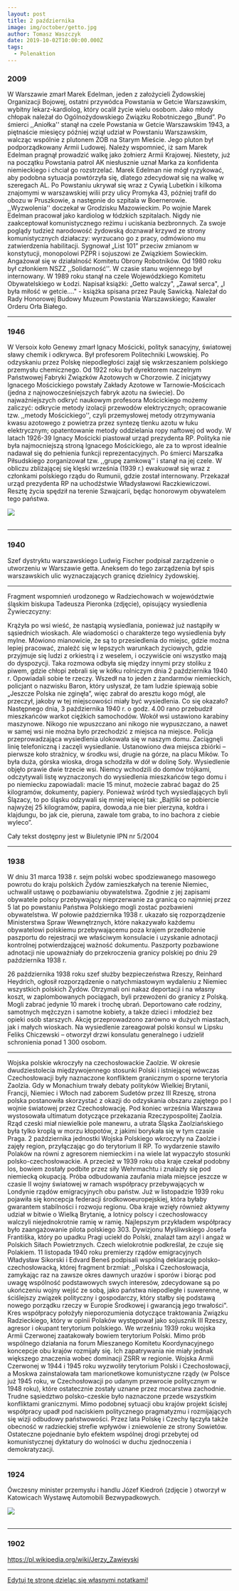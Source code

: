 ```yaml
---
layout: post
title: 2 października
image: img/october/getto.jpg
author: Tomasz Waszczyk
date: 2019-10-02T10:00:00.000Z
tags:
  - Polenaktion
---
```


### 2009

W Warszawie zmarł Marek Edelman, jeden z założycieli Żydowskiej Organizacji Bojowej, ostatni przywódca Powstania w Getcie Warszawskim, wybitny lekarz-kardiolog, który ocalił życie wielu osobom. Jako młody chłopak należał do Ogólnożydowskiego Związku Robotniczego „Bund”. Po śmierci ,,Aniołka'' stanął na czele Powstania w Getcie Warszawskim 1943, a piętnaście miesięcy później wziął udział w Powstaniu Warszawskim, walcząc wspólnie z plutonem ŻOB na Starym Mieście. Jego pluton był podporządkowany Armii Ludowej. Należy wspomnieć, iż sam Marek Edelman pragnął prowadzić walkę jako żołnierz Armii Krajowej. Niestety, już na początku Powstania patrol AK niesłusznie uznał Marka za konfidenta niemieckiego i chciał go rozstrzelać. Marek Edelman nie mógł ryzykować, aby podobna sytuacja powtórzyła się, dlatego zdecydował się na walkę w szeregach AL. Po Powstaniu ukrywał się wraz z Cywią Lubetkin i kilkoma znajomymi w warszawskiej wilii przy ulicy Promyka 43, później trafił do obozu w Pruszkowie, a następnie do szpitala w Boernerowie. ,,Wyzwolenia'' doczekał w Grodzisku Mazowieckim. Po wojnie Marek Edelman pracował jako kardiolog w łódzkich szpitalach. Nigdy nie zaakceptował komunistycznego reżimu i uciskania bezbronnych. Za swoje poglądy tudzież narodowość żydowską doznawał krzywd ze strony komunistycznych działaczy: wyrzucano go z pracy, odmówiono mu zatwierdzenia habilitacji. Sygnował „List 101” przeciw zmianom w konstytucji, monopolowi PZPR i sojuszowi ze Związkiem Sowieckim. Angażował się w działalność Komitetu Obrony Robotników. Od 1980 roku był członkiem NSZZ ,,Solidarność''. W czasie stanu wojennego był internowany. W 1989 roku stanął na czele Wojewódzkiego Komitetu Obywatelskiego w Łodzi. Napisał książki: „Getto walczy", „Zawał serca", „I była miłość w getcie...." - książka spisana przez Paulę Sawicką. Należał do Rady Honorowej Budowy Muzeum Powstania Warszawskiego; Kawaler Orderu Orła Białego.

---

### 1946

W Versoix koło Genewy zmarł Ignacy Mościcki, polityk sanacyjny, światowej sławy chemik i odkrywca. Był profesorem Politechniki Lwowskiej. Po odzyskaniu przez Polskę niepodległości zajął się wskrzeszaniem polskiego przemysłu chemicznego. Od 1922 roku był dyrektorem naczelnym Państwowej Fabryki Związków Azotowych w Chorzowie. Z inicjatywy Ignacego Mościckiego powstały Zakłady Azotowe w Tarnowie-Mościcach (jedna z najnowocześniejszych fabryk azotu na świecie). Do najważniejszych odkryć naukowym profesora Mościckiego możemy zaliczyć: odkrycie metody izolacji przewodów elektrycznych; opracowanie tzw. ,,metody Mościckiego'', czyli przemysłowej metody otrzymywania kwasu azotowego z powietrza przez syntezę tlenku azotu w łuku elektrycznym; opatentowanie metody oddzielania ropy naftowej od wody. W latach 1926-39 Ignacy Mościcki piastował urząd prezydenta RP. Polityka nie była najmocniejszą stroną Ignacego Mościckiego, ale za to wprost idealnie nadawał się do pełnienia funkcji reprezentacyjnych. Po śmierci Marszałka Piłsudskiego zorganizował tzw. ,,grupę zamkową'' i stanął na jej czele. W obliczu zbliżającej się klęski września (1939 r.) ewakuował się wraz z członkami polskiego rządu do Rumunii, gdzie został internowany. Przekazał urząd prezydenta RP na uchodźstwie Władysławowi Raczkiewiczowi. Resztę życia spędził na terenie Szwajcarii, będąc honorowym obywatelem tego państwa.

<img src="./img/october/moscicki.jpg"><br><br>

---

### 1940

Szef dystryktu warszawskiego Ludwig Fischer podpisał zarządzenie o utworzeniu w Warszawie getta. Aneksem do tego zarządzenia był spis warszawskich ulic wyznaczających granicę dzielnicy żydowskiej.

---

Fragment wspomnień urodzonego w Radziechowach w województwie śląskim biskupa Tadeusza Pieronka (zdjęcie), opisujący wysiedlenia Żywieczcyzny:

Krążyła po wsi wieść, że nastąpią wysiedlania, ponieważ już nastąpiły w sąsiednich wioskach. Ale wiadomości o charakterze tego wysiedlenia były mylne. Mówiono mianowicie, że są to przesiedlenia do miejsc, gdzie można lepiej pracować, znaleźć się w lepszych warunkach życiowych, gdzie przyjmuje się ludzi z orkiestrą i z weselem, i oczywiście oni wszystko mają do dyspozycji. Taka rozmowa odbyła się między innymi przy stoliku z piwem, gdzie chłopi zebrali się w kółku rolniczym dnia 2 października 1940 r. Opowiadali sobie te rzeczy. Wszedł na to jeden z żandarmów niemieckich, policjant o nazwisku Baron, który usłyszał, że tam ludzie śpiewają sobie „Jeszcze Polska nie zginęła”, więc zabrał do aresztu kogo mógł, ale przeczył, jakoby w tej miejscowości miały być wysiedlenia. Co się okazało? Następnego dnia, 3 października 1940 r. o godz. 4.00 rano przebudził mieszkańców warkot ciężkich samochodów. Wokół wsi ustawiono karabiny maszynowe. Nikogo nie wpuszczano ani nikogo nie wypuszczano, a nawet w samej wsi nie można było przechodzić z miejsca na miejsce. Policja przeprowadzająca wysiedlenia ulokowała się w naszym domu. Zaciągnęli linię telefoniczną i zaczęli wysiedlanie. Ustanowiono dwa miejsca zbiórki – pierwsze koło strażnicy, w środku wsi, drugie na górze, na placu Mików. To była duża, górska wioska, droga schodziła w dół w dolinę Soły. Wysiedlenie objęło prawie dwie trzecie wsi. Niemcy wchodzili do domów trójkami, odczytywali listę wyznaczonych do wysiedlenia mieszkańców tego domu i po niemiecku zapowiadali: macie 15 minut, możecie zabrać bagaż do 25 kilogramów, dokumenty, papiery. Ponieważ wśród tych wysiedlających byli Ślązacy, to po śląsku odzywali się mniej więcej tak: „Bajtliki se pobiercie najwyżej 25 kilogramów, papira, dowoda,a nie bier pierzyna, kołdra i klajdungu, bo jak cie, pieruna, zawale tom graba, to ino bachora z ciebie wyleco”.

Cały tekst dostępny jest w Biuletynie IPN nr 5/2004

---

### 1938

W dniu 31 marca 1938 r. sejm polski wobec spodziewanego masowego powrotu do kraju polskich Żydów zamieszkałych na terenie Niemiec, uchwalił ustawę o pozbawianiu obywatelstwa. Zgodnie z jej zapisami obywatele polscy przebywający nieprzerwanie za granicą co najmniej przez 5 lat po powstaniu Państwa Polskiego mogli zostać pozbawieni obywatelstwa. W połowie października 1938 r. ukazało się rozporządzenie Ministerstwa Spraw Wewnętrznych, które nakazywało każdemu obywatelowi polskiemu przebywającemu poza krajem przedłożenie paszportu do rejestracji we właściwym konsulacie i uzyskanie adnotacji kontrolnej potwierdzającej ważność dokumentu. Paszporty pozbawione adnotacji nie upoważniały do przekroczenia granicy polskiej po dniu 29 października 1938 r.

26 października 1938 roku szef służby bezpieczeństwa Rzeszy, Reinhard Heydrich, ogłosił rozporządzenie o natychmiastowym wydaleniu z Niemiec wszystkich polskich Żydów. Otrzymali oni nakaz deportacji i na własny koszt, w zaplombowanych pociągach, byli przewożeni do granicy z Polską. Mogli zabrać jedynie 10 marek i trochę ubrań. Deportowano całe rodziny, samotnych mężczyzn i samotne kobiety, a także dzieci i młodzież bez opieki osób starszych. Akcję przeprowadzono zarówno w dużych miastach, jak i małych wioskach. Na wysiedlenie zareagował polski konsul w Lipsku Feliks Chiczewski – otworzył drzwi konsulatu generalnego i udzielił schronienia ponad 1 300 osobom.

---

Wojska polskie wkroczyły na czechosłowackie Zaolzie.
W okresie dwudziestolecia międzywojennego stosunki Polski i istniejącej wówczas Czechosłowacji były naznaczone konfliktem granicznym o sporne terytoria Zaolzia. Gdy w Monachium trwały debaty polityków Wielkiej Brytanii, Francji, Niemiec i Włoch nad zaborem Sudetów przez III Rzeszę, strona polska postanowiła skorzystać z okazji do odzyskania obszaru zajętego po I wojnie światowej przez Czechosłowację.
Pod koniec września Warszawa wystosowała ultimatum dotyczące przekazania Rzeczypospolitej Zaolzia. Rząd czeski miał niewielkie pole manewru, a utrata Śląska Zaolziańskiego była tylko kroplą w morzu kłopotów, z jakimi borykała się w tym czasie Praga. 2 października jednostki Wojska Polskiego wkroczyły na Zaolzie i zajęły region, przyłączając go do terytorium II RP. To wydarzenie stawiło Polaków na równi z agresorem niemieckim i na wiele lat wypaczyło stosunki polsko-czechosłowackie. A przecież w 1939 roku oba kraje czekał podobny los, bowiem zostały podbite przez siły Wehrmachtu i znalazły się pod niemiecką okupacją.
Próba odbudowania zaufania miała miejsce jeszcze w czasie II wojny światowej w ramach współpracy przebywających w Londynie rządów emigracyjnych obu państw. Już w listopadzie 1939 roku pojawiła się koncepcja federacji środkowoeuropejskiej, która byłaby gwarantem stabilności i rozwoju regionu. Oba kraje wzięły również aktywny udział w bitwie o Wielką Brytanię, a lotnicy polscy i czechosłowaccy walczyli niejednokrotnie ramię w ramię. Najlepszym przykładem współpracy było zaangażowanie pilota polskiego 303. Dywizjonu Myśliwskiego Josefa Františka, który po upadku Pragi uciekł do Polski, znalazł tam azyl i angaż w Polskich Siłach Powietrznych. Czech wielokrotnie podkreślał, że czuje się Polakiem.
11 listopada 1940 roku premierzy rządów emigracyjnych Władysław Sikorski i Edvard Beneš podpisali wspólną deklarację polsko-czechosłowacką, której fragment brzmiał: ,,Polska i Czechosłowacja, zamykając raz na zawsze okres dawnych urazów i sporów i biorąc pod uwagę wspólność podstawowych swych interesów, zdecydowane są po ukończeniu wojny wejść ze sobą, jako państwa niepodległe i suwerenne, w ściślejszy związek polityczny i gospodarczy, który stałby się podstawą nowego porządku rzeczy w Europie Środkowej i gwarancją jego trwałości". Kres współpracy położyły nieporozumienia dotyczące traktowania Związku Radzieckiego, który w opinii Polaków występował jako sojusznik III Rzeszy, agresor i okupant terytorium polskiego. We wrześniu 1939 roku wojska Armii Czerwonej zaatakowały bowiem terytorium Polski. Mimo prób wspólnego działania na forum Mieszanego Komitetu Koordynacyjnego koncepcje obu krajów rozmijały się. Ich zapatrywania nie miały jednak większego znaczenia wobec dominacji ZSRR w regionie. Wojska Armii Czerwonej w 1944 i 1945 roku wyzwoliły terytorium Polski i Czechosłowacji, a Moskwa zainstalowała tam marionetkowe komunistyczne rządy (w Polsce już 1945 roku, w Czechosłowacji po udanym przewrocie politycznym w 1948 roku), które ostatecznie zostały uznane przez mocarstwa zachodnie.
Trudne sąsiedztwo polsko-czeskie było naznaczone przede wszystkim konfliktami granicznymi. Mimo podobnej sytuacji obu krajów projekt ścisłej współpracy upadł pod naciskiem politycznego pragmatyzmu i rozmijających się wizji odbudowy państwowości. Przez lata Polskę i Czechy łączyła także obecność w radzieckiej strefie wpływów i zniewolenie ze strony Sowietów. Ostateczne pojednanie było efektem wspólnej drogi przebytej od komunistycznej dyktatury do wolności w duchu zjednoczenia i demokratyzacji.

---

### 1924

Ówczesny minister przemysłu i handlu Józef Kiedroń (zdjęcie ) otworzył w Katowicach Wystawę Automobili Bezwypadkowych.

<img src="./img/october/kiedron.jpg"><br><br>

---

### 1902

https://pl.wikipedia.org/wiki/Jerzy_Zawieyski

---

<a href="https://github.com/TomaszWaszczyk/historia.waszczyk.com/edit/master/src/content/october-2.md" target="_blank">Edytuj tę stronę dzieląc się własnymi notatkami!</a>
